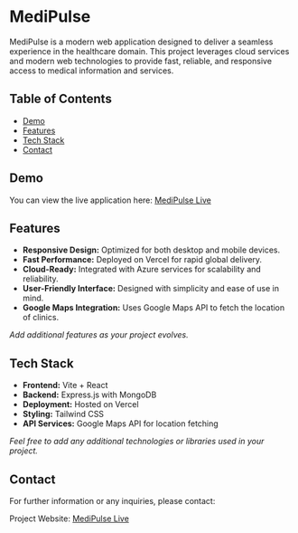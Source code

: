 # MediPulse

MediPulse is a modern web application designed to deliver a seamless experience in the healthcare domain. This project leverages cloud services and modern web technologies to provide fast, reliable, and responsive access to medical information and services.

## Table of Contents

- [Demo](#demo)
- [Features](#features)
- [Tech Stack](#tech-stack)
- [Contact](#contact)

## Demo

You can view the live application here: [MediPulse Live](https://medipulse-azure.vercel.app/)

## Features

- **Responsive Design:** Optimized for both desktop and mobile devices.
- **Fast Performance:** Deployed on Vercel for rapid global delivery.
- **Cloud-Ready:** Integrated with Azure services for scalability and reliability.
- **User-Friendly Interface:** Designed with simplicity and ease of use in mind.
- **Google Maps Integration:** Uses Google Maps API to fetch the location of clinics.

*Add additional features as your project evolves.*

## Tech Stack

- **Frontend:** Vite + React
- **Backend:** Express.js with MongoDB
- **Deployment:** Hosted on Vercel
- **Styling:** Tailwind CSS
- **API Services:** Google Maps API for location fetching

*Feel free to add any additional technologies or libraries used in your project.*


## Contact

For further information or any inquiries, please contact:

Project Website: [MediPulse Live](https://medipulse-azure.vercel.app/)

